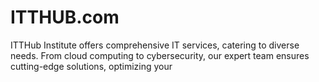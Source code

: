 # ITTHUB.com
ITTHub Institute offers comprehensive IT services, catering to diverse needs. From cloud computing to cybersecurity, our expert team ensures cutting-edge solutions, optimizing your 
